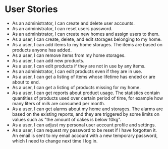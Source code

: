 # User Stories

* As an administrator, I can create and delete user accounts.
* As an administrator, I can reset users password.
* As an administrator, I can create new homes and assign users to them.
* As a user, I can create, delete, and edit storages belonging to my home.
* As a user, I can add items to my home storages. The items are based on products anyone has added.
* As a user, I can remove items from my home storages.
* As a user, I can add new products.
* As a user, I can edit products if they are not in use by any items.
* As an administrator, I can edit products even if they are in use.
* As a user, I can get a listing of items whose lifetime has ended or are about to end.
* As a user, I can get a listing of products missing for my home.
* As a user, I can get reports about product usage. The statistics contain quantities of products used over certain period of time, for example how many liters of milk are consumed per month.
* As a user, I can get alarms about my home and storages. The alarms are based on the existing reports, and they are triggered by some limits on values such as "the amount of cakes is below 10kg".
* As a user, I can adjust my personal user account profile and settings.
* As a user, I can request my password to be reset if I have forgotten it. An email is sent to my email account with a new temporary password, which I need to change next time I log in.
